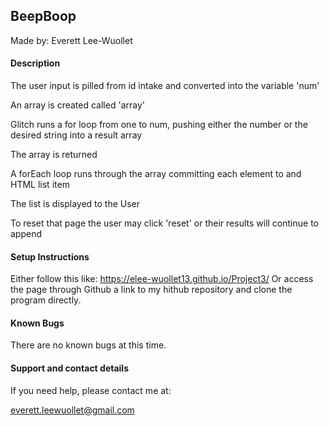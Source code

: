 ## BeepBoop

Made by: Everett Lee-Wuollet

#### Description

The user input is pilled from id intake and converted into the variable 'num'

An array is created called 'array'

Glitch runs a for loop from one to num, pushing either the number or the desired string into a result array

The array is returned

A forEach loop runs through the array committing each element to and HTML list item

The list is displayed to the User

To reset that page the user may click 'reset' or their results will continue to append

#### Setup Instructions

Either follow this like:  https://elee-wuollet13.github.io/Project3/
Or access the page through Github a link to my hithub repository and clone the program directly.

#### Known Bugs

There are no known bugs at this time.

#### Support and contact details

If you need help, please contact me at:

everett.leewuollet@gmail.com
